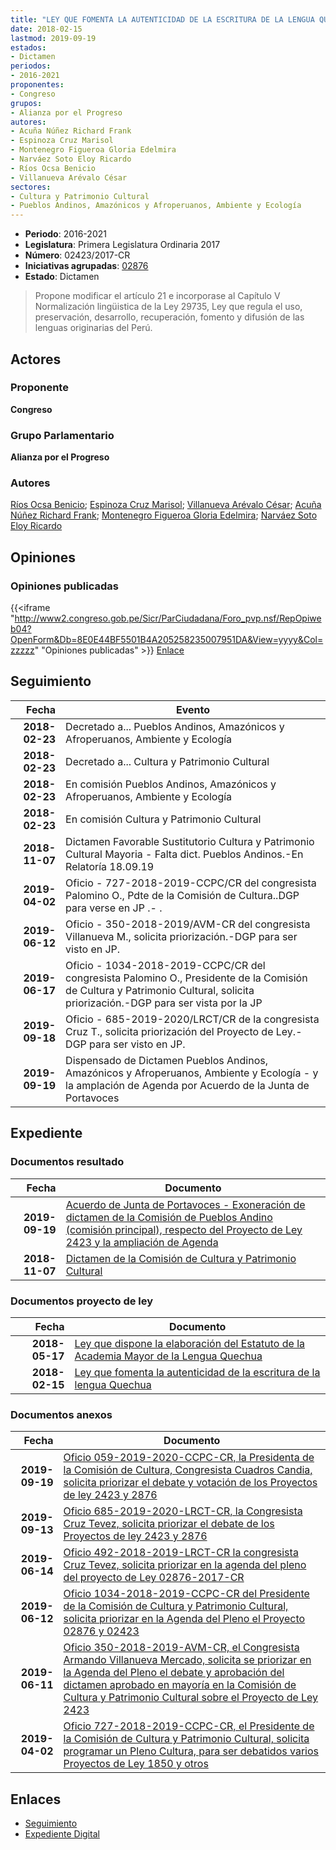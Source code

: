 ```yaml
---
title: "LEY QUE FOMENTA LA AUTENTICIDAD DE LA ESCRITURA DE LA LENGUA QUECHUA"
date: 2018-02-15
lastmod: 2019-09-19
estados:
- Dictamen
periodos:
- 2016-2021
proponentes:
- Congreso
grupos:
- Alianza por el Progreso
autores:
- Acuña Núñez Richard Frank
- Espinoza Cruz Marisol
- Montenegro Figueroa Gloria Edelmira
- Narváez Soto Eloy Ricardo
- Ríos Ocsa Benicio
- Villanueva Arévalo César
sectores:
- Cultura y Patrimonio Cultural
- Pueblos Andinos, Amazónicos y Afroperuanos, Ambiente y Ecología
---
```

- **Periodo**: 2016-2021
- **Legislatura**: Primera Legislatura Ordinaria 2017
- **Número**: 02423/2017-CR
- **Iniciativas agrupadas**: [02876](../../02800/02876)
- **Estado**: Dictamen

> Propone modificar el artículo 21 e incorporase al Capítulo V Normalización lingüistica de la Ley 29735, Ley que regula el uso, preservación, desarrollo, recuperación, fomento y difusión de las lenguas originarias del Perú.


## Actores

### Proponente

**Congreso**

### Grupo Parlamentario

**Alianza por el Progreso**

### Autores

[Ríos Ocsa Benicio](mailto:mailto:brios@congreso.gob.pe); [Espinoza Cruz Marisol](mailto:mailto:mespinozac@congreso.gob.pe); [Villanueva Arévalo César](mailto:mailto:cvillanueva@congreso.gob.pe); [Acuña Núñez Richard Frank](mailto:mailto:racuna@congreso.gob.pe); [Montenegro Figueroa Gloria Edelmira](mailto:mailto:gmontenegrof@congreso.gob.pe); [Narváez Soto Eloy Ricardo](mailto:mailto:enarvaez@congreso.gob.pe)

## Opiniones

### Opiniones publicadas

{{<iframe "http://www2.congreso.gob.pe/Sicr/ParCiudadana/Foro_pvp.nsf/RepOpiweb04?OpenForm&Db=8E0E44BF5501B4A205258235007951DA&View=yyyy&Col=zzzzz" "Opiniones publicadas" >}}
[Enlace](http://www2.congreso.gob.pe/Sicr/ParCiudadana/Foro_pvp.nsf/RepOpiweb04?OpenForm&Db=8E0E44BF5501B4A205258235007951DA&View=yyyy&Col=zzzzz)


## Seguimiento

| Fecha | Evento |
|------:|--------|
| **2018-02-23** | Decretado a... Pueblos Andinos, Amazónicos y Afroperuanos, Ambiente y Ecología |
| **2018-02-23** | Decretado a... Cultura y Patrimonio Cultural |
| **2018-02-23** | En comisión Pueblos Andinos, Amazónicos y Afroperuanos, Ambiente y Ecología |
| **2018-02-23** | En comisión Cultura y Patrimonio Cultural |
| **2018-11-07** | Dictamen Favorable Sustitutorio Cultura y Patrimonio Cultural Mayoria - Falta dict. Pueblos Andinos.-En Relatoría 18.09.19 |
| **2019-04-02** | Oficio - 727-2018-2019-CCPC/CR del congresista Palomino O., Pdte de la Comisión de Cultura..DGP para verse en JP .- . |
| **2019-06-12** | Oficio - 350-2018-2019/AVM-CR del congresista Villanueva M., solicita priorización.-DGP para ser visto en JP. |
| **2019-06-17** | Oficio - 1034-2018-2019-CCPC/CR del congresista Palomino O., Presidente de la Comisión de Cultura y Patrimonio Cultural, solicita priorización.-DGP para ser vista por la JP |
| **2019-09-18** | Oficio - 685-2019-2020/LRCT/CR de la congresista Cruz T., solicita priorización del Proyecto de Ley.-DGP para ser visto en JP. |
| **2019-09-19** | Dispensado de Dictamen Pueblos Andinos, Amazónicos y Afroperuanos, Ambiente y Ecología - y la amplación de Agenda por Acuerdo de la Junta de Portavoces |

## Expediente

### Documentos resultado

| Fecha | Documento |
|------:|-----------|
| **2019-09-19** | [Acuerdo de Junta de Portavoces - Exoneración de dictamen de la Comisión de Pueblos Andino (comisión principal), respecto del Proyecto de Ley 2423 y la ampliación de Agenda](http://www.leyes.congreso.gob.pe/Documentos/2016_2021/Acuerdos/Junta_Portavoces/AJP0242320190919.pdf) |
| **2018-11-07** | [Dictamen de la Comisión de Cultura y Patrimonio Cultural](http://www.leyes.congreso.gob.pe/Documentos/2016_2021/Dictamenes/Proyectos_de_Ley/02423DC05MAY20181107.pdf) |

### Documentos proyecto de ley

| Fecha | Documento |
|------:|-----------|
| **2018-05-17** | [Ley que dispone la elaboración del Estatuto de la Academia Mayor de la Lengua Quechua](http://www.leyes.congreso.gob.pe/Documentos/2016_2021/Proyectos_de_Ley_y_de_Resoluciones_Legislativas/PL0287620180517..pdf) |
| **2018-02-15** | [Ley que fomenta la autenticidad de la escritura de la lengua Quechua](http://www.leyes.congreso.gob.pe/Documentos/2016_2021/Proyectos_de_Ley_y_de_Resoluciones_Legislativas/PL0242320180215..pdf) |

### Documentos anexos

| Fecha | Documento |
|------:|-----------|
| **2019-09-19** | [Oficio 059-2019-2020-CCPC-CR, la Presidenta de la Comisión de Cultura, Congresista Cuadros Candia, solicita priorizar el debate y votación de los Proyectos de ley 2423 y 2876](http://www.leyes.congreso.gob.pe/Documentos/2016_2021/Oficios/Comisiones_Ordinarias/OFICIO-059-2019-2020-CCPC-CR.pdf) |
| **2019-09-13** | [Oficio 685-2019-2020-LRCT-CR, la Congresista Cruz Tevez, solicita priorizar el debate de los Proyectos de ley 2423 y 2876]() |
| **2019-06-14** | [Oficio 492-2018-2019-LRCT-CR la congresista Cruz Tevez, solicita priorizar en la agenda del pleno del proyecto de Ley 02876-2017-CR](http://www.leyes.congreso.gob.pe/Documentos/2016_2021/Oficios/Congresistas/OFICIO-492-2018-2019-LRCT-CR.pdf) |
| **2019-06-12** | [Oficio 1034-2018-2019-CCPC-CR del Presidente de la Comisión de Cultura y Patrimonio Cultural, solicita priorizar en la Agenda del Pleno el Proyecto 02876 y 02423](http://www.leyes.congreso.gob.pe/Documentos/2016_2021/Oficios/Comisiones_Ordinarias/OFICIO-1034-2018-2019-CCPC-CR.pdf) |
| **2019-06-11** | [Oficio 350-2018-2019-AVM-CR, el Congresista Armando Villanueva Mercado, solicita se priorizar en la Agenda del Pleno el debate y aprobación del dictamen aprobado en mayoría en la Comisión de Cultura y Patrimonio Cultural sobre el Proyecto de Ley 2423](http://www.leyes.congreso.gob.pe/Documentos/2016_2021/Oficios/Congresistas/OFICIO-350-2018-2019-AVM-CR.pdf) |
| **2019-04-02** | [Oficio 727-2018-2019-CCPC-CR, el Presidente de la Comisión de Cultura y Patrimonio Cultural, solicita programar un Pleno Cultura, para ser debatidos varios Proyectos de Ley 1850 y otros](http://www.leyes.congreso.gob.pe/Documentos/2016_2021/Oficios/Comisiones_Ordinarias/OFICIO-727-2018-2019-CCPC-CR.pdf) |

## Enlaces

- [Seguimiento](http://www2.congreso.gob.pe/Sicr/TraDocEstProc/CLProLey2016.nsf/f7fff46988ca05b1052578e100829cc7/09920d4719a4370505258235007782ce?OpenDocument)
- [Expediente Digital](http://www2.congreso.gob.pe/Sicr/TraDocEstProc/Expvirt_2011.nsf/visbusqptramdoc1621/02423?opendocument)

